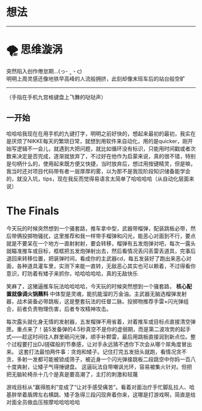 # 想法

---

# 🌪️ 思维漩涡

突然陷入创作倦怠期...(っ- ‸ - ς)  
明明上周灵感还像地铁早高峰的人流般拥挤，此刻却像末班车后的站台般空旷

---
（手指在手机九宫格键盘上飞舞的哒哒声）  
## 一开始
哈哈哈我现在在用手机的九键打字，明明之前好快的，想起来最初的最初，我实在是厌烦了NIKKE每天的繁琐日常，就想到用软件来自动化，用的是quicker，刚开始写逻辑不一会儿，就遇到大把问题，就比如循环没有标识，只能用时间戳或者次数来决定是否完成，逐渐就放弃了，不过好在他作为启蒙来说，真的很不错，特别是句柄什么的，使用起来既方便又快捷，当时放弃后，想过用按键精灵，但是嘛，我当时还对项目代码带有者一层厚厚的雾，以为那不是我现阶段知识储备能学会的，就没入坑，tips，现在我反而觉得易语言太简单了哈哈哈哈（从自动化层面来说）

# The Finals
今天玩的时候突然想到一个骚套路，推车拿中型，武器带榴弹，配装跳板必带，然后带俩投掷物骚扰，这里推荐和我一样带手榴弹和闪光，能恶心对面到不行，要点就是不要呆在一个地方一直射射射，要会转移，榴弹有五发炮弹对吧，每次一露头就瞄准推车或目标，框框把五发炮弹射出去，然后看情况丢闪丢雷丢道具，完事后退回来转移位置，把装弹时间，看成你的主武器cd，每五发装好了跑出来恶心对面，各种道具灌车里，实测下来能一直转，无敌恶心其实也可以赖着，不过得看你意识，盯防着有矮子来抓你，哈哈哈哈哈，真的无敌快乐


笑麻了，这猪逼推车玩法哈哈哈哈，今天玩的时候突然想到一个骚套路，
  **核心配置就像调火锅蘸料**  中体型是灵魂，能抗能溜的万金油。主武器无脑选榴弹发射器，战术装备必带跳板，这是整套玩法的任督二脉。投掷物推荐手雷+闪光弹组合，前者负责物理伤害，后者专攻精神攻击。  

每次露头就化身无情的发射器，五发榴弹不用省着，对着推车或目标点直接清空弹匣。重点来了！装5发备弹的4.5秒真空不是你的虚弱期，而是第二波攻势的起手式——趁这时间往人群里砸闪光弹，顺手补颗雷，最后用跳板直接润到新点位。整个过程要打出DJ搓碟般的节奏感，让对手永远猜不透你下次会从哪个屌角度冒出来。 
   这套打法最怕两件事：贪炮和矮子。记住打完五发扭头就跑，看情况贪不贪，多射一发都可能被锁成筛子，被近身一个闪光弹接跳板二段跳空中你妈一百八十度爽射，让矮子气得捶键盘。 这逼玩法自带嘲讽光环，容易被集火针对。但把把无脑轮椅杀十几个是真是要高潮了，主打的刺激和轻蔑


游戏目标从“赢得胜利”变成了“让对手感受痛苦”。看着对面治疗手忙脚乱拉人、哈基胖举着盾牌左右横跳、矮子急得三段闪现奔着你来，这哪是打游戏啊，简直是给对面全员做血压按摩哈哈哈哈哈
<!--stackedit_data:
eyJoaXN0b3J5IjpbMTgwNjI1NzM4NSwzMTExMzE1ODUsNTQ4ND
UwNDM5LDExNDI0MTI1NzZdfQ==
-->